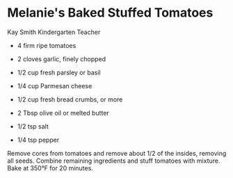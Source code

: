 # Melanie's Baked Stuffed Tomatoes

Kay Smith
Kindergarten Teacher

- 4 firm ripe tomatoes
- 2 cloves garlic, finely chopped
- 1/2 cup fresh parsley or basil
- 1/4 cup Parmesan cheese
- 1/2 cup fresh bread crumbs, or more

- 2 Tbsp olive oil or melted butter
- 1/2 tsp salt
- 1/4 tsp pepper

Remove cores from tomatoes and remove about 1/2 of the insides, removing all seeds. Combine remaining ingredients and stuff tomatoes with mixture. Bake at 350°F for 20 minutes.